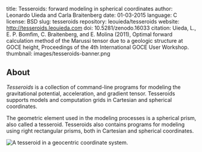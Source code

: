 title: Tesseroids: forward modeling in spherical coordinates
author: Leonardo Uieda and Carla Braitenberg
date: 01-03-2015
language: C
license: BSD
slug: tesseroids
repository: leouieda/tesseroids
website: http://tesseroids.leouieda.com
doi: 10.5281/zenodo.16033
citation: Uieda, L., E. P. Bomfim, C. Braitenberg, and E. Molina (2011), Optimal forward calculation method of the Marussi tensor due to a geologic structure at GOCE height, Proceedings of the 4th International GOCE User Workshop.
thumbnail: images/tesseroids-banner.png

## About

<div class="row">
<div class="col-md-6">

<p>
<em>Tesseroids</em> is a collection of command-line programs for modeling the
gravitational potential, acceleration, and gradient tensor. Tesseroids supports
models and computation grids in Cartesian and spherical coordinates.
</p>
<p>
The geometric element used in the modeling processes is a spherical prism, also
called a tesseroid. Tesseroids also contains programs for modeling using right
rectangular prisms, both in Cartesian and spherical coordinates.
</p>

</div>
<div class="col-md-6">

<img src="{filename}/images/tesseroid.png"
 title="A tesseroid in a geocentric coordinate system."></img>

</div>
</div>
